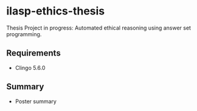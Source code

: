 # ilasp-ethics-thesis

Thesis Project in progress: Automated ethical reasoning using answer set programming. 

## Requirements
- Clingo 5.6.0

## Summary 
- Poster summary 


